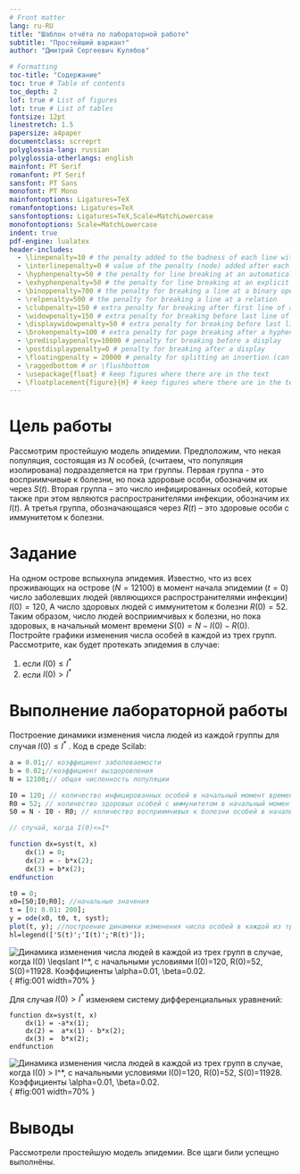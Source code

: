 ```yaml
---
# Front matter
lang: ru-RU
title: "Шаблон отчёта по лабораторной работе"
subtitle: "Простейший вариант"
author: "Дмитрий Сергеевич Кулябов"

# Formatting
toc-title: "Содержание"
toc: true # Table of contents
toc_depth: 2
lof: true # List of figures
lot: true # List of tables
fontsize: 12pt
linestretch: 1.5
papersize: a4paper
documentclass: scrreprt
polyglossia-lang: russian
polyglossia-otherlangs: english
mainfont: PT Serif
romanfont: PT Serif
sansfont: PT Sans
monofont: PT Mono
mainfontoptions: Ligatures=TeX
romanfontoptions: Ligatures=TeX
sansfontoptions: Ligatures=TeX,Scale=MatchLowercase
monofontoptions: Scale=MatchLowercase
indent: true
pdf-engine: lualatex
header-includes:
  - \linepenalty=10 # the penalty added to the badness of each line within a paragraph (no associated penalty node) Increasing the value makes tex try to have fewer lines in the paragraph.
  - \interlinepenalty=0 # value of the penalty (node) added after each line of a paragraph.
  - \hyphenpenalty=50 # the penalty for line breaking at an automatically inserted hyphen
  - \exhyphenpenalty=50 # the penalty for line breaking at an explicit hyphen
  - \binoppenalty=700 # the penalty for breaking a line at a binary operator
  - \relpenalty=500 # the penalty for breaking a line at a relation
  - \clubpenalty=150 # extra penalty for breaking after first line of a paragraph
  - \widowpenalty=150 # extra penalty for breaking before last line of a paragraph
  - \displaywidowpenalty=50 # extra penalty for breaking before last line before a display math
  - \brokenpenalty=100 # extra penalty for page breaking after a hyphenated line
  - \predisplaypenalty=10000 # penalty for breaking before a display
  - \postdisplaypenalty=0 # penalty for breaking after a display
  - \floatingpenalty = 20000 # penalty for splitting an insertion (can only be split footnote in standard LaTeX)
  - \raggedbottom # or \flushbottom
  - \usepackage{float} # keep figures where there are in the text
  - \floatplacement{figure}{H} # keep figures where there are in the text
---
```


# Цель работы

Рассмотрим простейшую модель эпидемии. Предположим, что некая
популяция, состоящая из $N$ особей, (считаем, что популяция изолирована)
подразделяется на три группы. Первая группа - это восприимчивые к болезни, но
пока здоровые особи, обозначим их через $S(t)$. Вторая группа – это число
инфицированных особей, которые также при этом являются распространителями
инфекции, обозначим их $I(t)$. А третья группа, обозначающаяся через $R(t)$ – это
здоровые особи с иммунитетом к болезни. 

# Задание

На одном острове вспыхнула эпидемия. Известно, что из всех проживающих на острове ($N=12 100$) в момент начала эпидемии ($t=0$) число заболевших людей
(являющихся распространителями инфекции) $I(0)=120$, А число здоровых людей с
иммунитетом к болезни $R(0)=52$. Таким образом, число людей восприимчивых к
болезни, но пока здоровых, в начальный момент времени $S(0)=N-I(0)- R(0)$.
Постройте графики изменения числа особей в каждой из трех групп.
Рассмотрите, как будет протекать эпидемия в случае:

1) если $I(0) \leqslant I^*$
2) если $I(0) > I^*$


# Выполнение лабораторной работы

Построение динамики изменения числа людей из каждой группы для случая $I(0) \leqslant I^*$ . Код в среде Scilab:

```scilab
a = 0.01;// коэффициент заболеваемости
b = 0.02;//коэффициент выздоровления
N = 12100;// общая численность популяции

I0 = 120; // количество инфицированных особей в начальный момент времени
R0 = 52; // количество здоровых особей с иммунитетом в начальный момент времени
S0 = N - I0 - R0; // количество восприимчивых к болезни особей в начальный момент времени

// случай, когда I(0)<=I*

function dx=syst(t, x)
    dx(1) = 0;
    dx(2) = - b*x(2);
    dx(3) = b*x(2);
endfunction

t0 = 0;
x0=[S0;I0;R0]; //начальные значения
t = [0: 0.01: 200];
y = ode(x0, t0, t, syst);
plot(t, y); //построение динамики изменения числа особей в каждой из трех групп
hl=legend(['S(t)';'I(t)';'R(t)']);
```

![Динамика изменения числа людей в каждой из трех групп в случае, когда $I(0) \leqslant I^*$, с начальными условиями $I(0)=120$, $R(0)=52$, $S(0)=11928$.
Коэффициенты $\alpha=0.01$, $\beta=0.02$.](image/infection-graph-below-critical.png){ #fig:001 width=70% }

Для случая $I(0)> I^*$ изменяем систему дифференциальных уравнений:
```
function dx=syst(t, x)
    dx(1) = -a*x(1);
    dx(2) =  a*x(1) - b*x(2);
    dx(3) =  b*x(2);
endfunction

```
![Динамика изменения числа людей в каждой из трех групп в случае, когда $I(0) > I^*$, с начальными условиями $I(0)=120$, $R(0)=52$, $S(0)=11928$.
Коэффициенты $\alpha=0.01$, $\beta=0.02$.](image/infection-graph-above-critical.png){ #fig:001 width=70% }
# Выводы

Рассмотрели простейшую модель эпидемии. Все щаги били успещно выполнёны.
